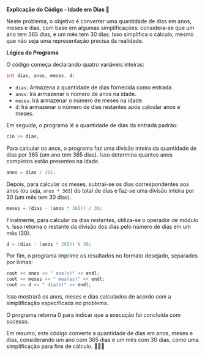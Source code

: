 **Explicação do Código - Idade em Dias 📅**

Neste problema, o objetivo é converter uma quantidade de dias em anos, meses e dias, com base em algumas simplificações: considera-se que um ano tem 365 dias, e um mês tem 30 dias. Isso simplifica o cálculo, mesmo que não seja uma representação precisa da realidade.

**Lógica do Programa**

O código começa declarando quatro variáveis inteiras:

```cpp
int dias, anos, meses, d;
```

- `dias`: Armazena a quantidade de dias fornecida como entrada.
- `anos`: Irá armazenar o número de anos na idade.
- `meses`: Irá armazenar o número de meses na idade.
- `d`: Irá armazenar o número de dias restantes após calcular anos e meses.

Em seguida, o programa lê a quantidade de dias da entrada padrão:

```cpp
cin >> dias;
```

Para calcular os anos, o programa faz uma divisão inteira da quantidade de dias por 365 (um ano tem 365 dias). Isso determina quantos anos completos estão presentes na idade.

```cpp
anos = dias / 365;
```

Depois, para calcular os meses, subtrai-se os dias correspondentes aos anos (ou seja, `anos * 365`) do total de dias e faz-se uma divisão inteira por 30 (um mês tem 30 dias).

```cpp
meses = (dias - (anos * 365)) / 30;
```

Finalmente, para calcular os dias restantes, utiliza-se o operador de módulo `%`. Isso retorna o restante da divisão dos dias pelo número de dias em um mês (30).

```cpp
d = (dias - (anos * 365)) % 30;
```

Por fim, o programa imprime os resultados no formato desejado, separados por linhas:

```cpp
cout << anos << " ano(s)" << endl;
cout << meses << " mes(es)" << endl;
cout << d << " dia(s)" << endl;
```

Isso mostrará os anos, meses e dias calculados de acordo com a simplificação especificada no problema.

O programa retorna 0 para indicar que a execução foi concluída com sucesso.

Em resumo, este código converte a quantidade de dias em anos, meses e dias, considerando um ano com 365 dias e um mês com 30 dias, como uma simplificação para fins de cálculo. 📅📆🔢